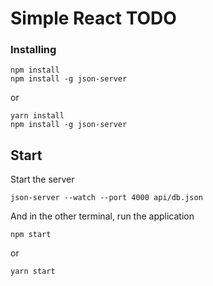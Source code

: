 # Simple React TODO

### Installing


```
npm install
npm install -g json-server
```
or
```
yarn install
npm install -g json-server
```

## Start

Start the server

```
json-server --watch --port 4000 api/db.json
```
And in the other terminal, run the application
```
npm start
```
or
```
yarn start
```


